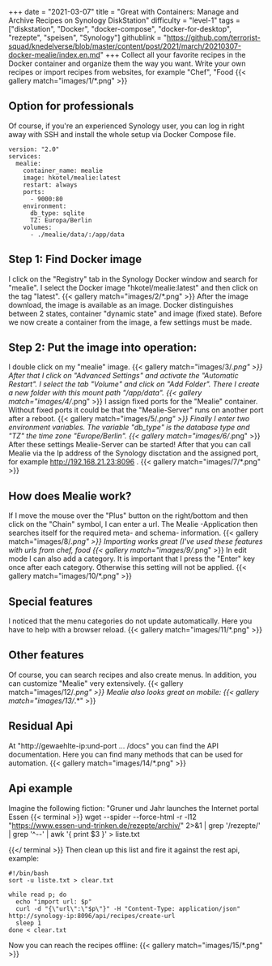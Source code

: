 +++
date = "2021-03-07"
title = "Great with Containers: Manage and Archive Recipes on Synology DiskStation"
difficulty = "level-1"
tags = ["diskstation", "Docker", "docker-compose", "docker-for-desktop", "rezepte", "speisen", "Synology"]
githublink = "https://github.com/terrorist-squad/knedelverse/blob/master/content/post/2021/march/20210307-docker-mealie/index.en.md"
+++
Collect all your favorite recipes in the Docker container and organize them the way you want. Write your own recipes or import recipes from websites, for example "Chef", "Food
{{< gallery match="images/1/*.png" >}}

## Option for professionals
Of course, if you're an experienced Synology user, you can log in right away with SSH and install the whole setup via Docker Compose file.
```
version: "2.0"
services:
  mealie:
    container_name: mealie
    image: hkotel/mealie:latest
    restart: always
    ports:
      - 9000:80
    environment:
      db_type: sqlite
      TZ: Europa/Berlin
    volumes:
      - ./mealie/data/:/app/data

```

## Step 1: Find Docker image
I click on the "Registry" tab in the Synology Docker window and search for "mealie". I select the Docker image "hkotel/mealie:latest" and then click on the tag "latest".
{{< gallery match="images/2/*.png" >}}
After the image download, the image is available as an image. Docker distinguishes between 2 states, container "dynamic state" and image (fixed state). Before we now create a container from the image, a few settings must be made.
## Step 2: Put the image into operation:
I double click on my "mealie" image.
{{< gallery match="images/3/*.png" >}}
After that I click on "Advanced Settings" and activate the "Automatic Restart". I select the tab "Volume" and click on "Add Folder". There I create a new folder with this mount path "/app/data".
{{< gallery match="images/4/*.png" >}}
I assign fixed ports for the "Mealie" container. Without fixed ports it could be that the "Mealie-Server" runs on another port after a reboot.
{{< gallery match="images/5/*.png" >}}
Finally I enter two environment variables. The variable "db_type" is the database type and "TZ" the time zone "Europe/Berlin".
{{< gallery match="images/6/*.png" >}}
After these settings Mealie-Server can be started! After that you can call Mealie via the Ip address of the Synology disctation and the assigned port, for example http://192.168.21.23:8096 .
{{< gallery match="images/7/*.png" >}}

## How does Mealie work?
If I move the mouse over the "Plus" button on the right/bottom and then click on the "Chain" symbol, I can enter a url. The Mealie -Application then searches itself for the required meta- and schema- information.
{{< gallery match="images/8/*.png" >}}
Importing works great (I've used these features with urls from chef, food
{{< gallery match="images/9/*.png" >}}
In edit mode I can also add a category. It is important that I press the "Enter" key once after each category. Otherwise this setting will not be applied.
{{< gallery match="images/10/*.png" >}}

## Special features
I noticed that the menu categories do not update automatically. Here you have to help with a browser reload.
{{< gallery match="images/11/*.png" >}}

## Other features
Of course, you can search recipes and also create menus. In addition, you can customize "Mealie" very extensively.
{{< gallery match="images/12/*.png" >}}
Mealie also looks great on mobile:
{{< gallery match="images/13/*.*" >}}

## Residual Api
At "http://gewaehlte-ip:und-port ... /docs" you can find the API documentation. Here you can find many methods that can be used for automation.
{{< gallery match="images/14/*.png" >}}

## Api example
Imagine the following fiction: "Gruner und Jahr launches the Internet portal Essen
{{< terminal >}}
wget --spider --force-html -r -l12  "https://www.essen-und-trinken.de/rezepte/archiv/"  2>&1 | grep '/rezepte/' | grep '^--' | awk '{ print $3 }' > liste.txt

{{</ terminal >}}
Then clean up this list and fire it against the rest api, example:
```
#!/bin/bash
sort -u liste.txt > clear.txt

while read p; do
  echo "import url: $p"
  curl -d "{\"url\":\"$p\"}" -H "Content-Type: application/json" http://synology-ip:8096/api/recipes/create-url
  sleep 1
done < clear.txt

```
Now you can reach the recipes offline:
{{< gallery match="images/15/*.png" >}}
